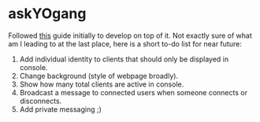 # askYOgang

Followed [this](https://socket.io/get-started/chat/) guide initially to develop on top of it.
Not exactly sure of what am I leading to at the last place, here is a short to-do list for near future:

1. Add individual identity to clients that should only be displayed in console.
2. Change background (style of webpage broadly).
3. Show how many total clients are active in console.
4. Broadcast a message to connected users when someone connects or disconnects.
5. Add private messaging ;)
